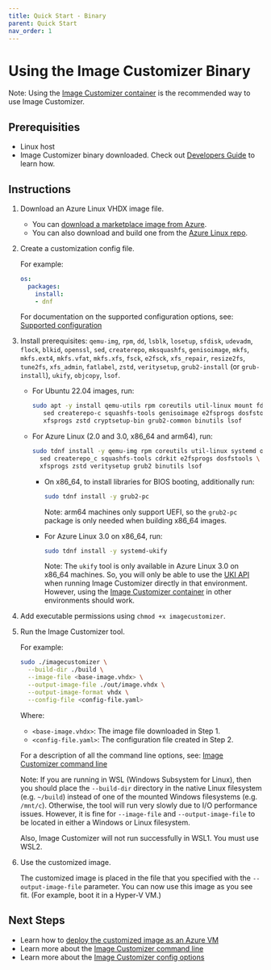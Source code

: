 ```yaml
---
title: Quick Start - Binary
parent: Quick Start
nav_order: 1
---
```


# Using the Image Customizer Binary

Note: Using the [Image Customizer container](../quick-start/quick-start.md) is the recommended way to use Image Customizer.

## Prerequisities

- Linux host
- Image Customizer binary downloaded. Check out [Developers Guide](../developer-guide.md) to learn how.

## Instructions

1. Download an Azure Linux VHDX image file. 
   - You can [download a marketplace image from Azure](../how-to/download-marketplace-image.md). 
   - You can also download and build one from the [Azure Linux repo](https://github.com/microsoft/azurelinux).

2. Create a customization config file.

   For example:

    ```yaml
    os:
      packages:
        install:
        - dnf
    ```

   For documentation on the supported configuration options, see:
   [Supported configuration](../api/configuration.md)

3. Install prerequisites: `qemu-img`, `rpm`, `dd`, `lsblk`, `losetup`, `sfdisk`,
   `udevadm`, `flock`, `blkid`, `openssl`, `sed`, `createrepo`, `mksquashfs`,
   `genisoimage`, `mkfs`, `mkfs.ext4`, `mkfs.vfat`, `mkfs.xfs`, `fsck`,
   `e2fsck`, `xfs_repair`, `resize2fs`, `tune2fs`, `xfs_admin`, `fatlabel`, `zstd`,
   `veritysetup`, `grub2-install` (or `grub-install`), `ukify`, `objcopy`, `lsof`.

   - For Ubuntu 22.04 images, run:

     ```bash
     sudo apt -y install qemu-utils rpm coreutils util-linux mount fdisk udev openssl \
        sed createrepo-c squashfs-tools genisoimage e2fsprogs dosfstools \
        xfsprogs zstd cryptsetup-bin grub2-common binutils lsof
     ```

   - For Azure Linux (2.0 and 3.0, x86_64 and arm64), run:

     ```bash
     sudo tdnf install -y qemu-img rpm coreutils util-linux systemd openssl \
       sed createrepo_c squashfs-tools cdrkit e2fsprogs dosfstools \
       xfsprogs zstd veritysetup grub2 binutils lsof
     ```

     - On x86_64, to install libraries for BIOS booting, additionally run:

       ```bash
       sudo tdnf install -y grub2-pc
       ```

       Note: arm64 machines only support UEFI, so the `grub2-pc` package is only needed
       when building x86_64 images.

     - For Azure Linux 3.0 on x86_64, run:

       ```bash
       sudo tdnf install -y systemd-ukify
       ```

       Note: The `ukify` tool is only available in Azure Linux 3.0 on x86_64 machines. So, you
       will only be able to use the [UKI API](../api/configuration/uki.md) when running
       Image Customizer directly in that environment. However, using the
       [Image Customizer container](../how-to/container.md) in other environments should work.

4. Add executable permissions using `chmod +x imagecustomizer`.

5. Run the Image Customizer tool.

   For example:

    ```bash
    sudo ./imagecustomizer \
      --build-dir ./build \
      --image-file <base-image.vhdx> \
      --output-image-file ./out/image.vhdx \
      --output-image-format vhdx \
      --config-file <config-file.yaml>
    ```

   Where:

   - `<base-image.vhdx>`: The image file downloaded in Step 1.
   - `<config-file.yaml>`: The configuration file created in Step 2.

   For a description of all the command line options, see:
   [Image Customizer command line](../api/cli.md)

   Note: If you are running in WSL (Windows Subsystem for Linux), then you should place
   the `--build-dir` directory in the native Linux filesystem (e.g. `~/build`) instead
   of one of the mounted Windows filesystems (e.g. `/mnt/c`). Otherwise, the tool will
   run very slowly due to I/O performance issues. However, it is fine for `--image-file`
   and `--output-image-file` to be located in either a Windows or Linux filesystem.

   Also, Image Customizer will not run successfully in WSL1. You must use WSL2.

6. Use the customized image.

   The customized image is placed in the file that you specified with the
   `--output-image-file` parameter. You can now use this image as you see fit.
   (For example, boot it in a Hyper-V VM.)

## Next Steps

- Learn how to [deploy the customized image as an Azure VM](../how-to/azure-vm.md)
- Learn more about the [Image Customizer command line](../api/cli.md)
- Learn more about the [Image Customizer config options](../api/configuration.md)
